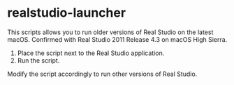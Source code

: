 # realstudio-launcher

This scripts allows you to run older versions of Real Studio on the latest macOS.
Confirmed with Real Studio 2011 Release 4.3 on macOS High Sierra.

1. Place the script next to the Real Studio application.
2. Run the script.

Modify the script accordingly to run other versions of Real Studio.
